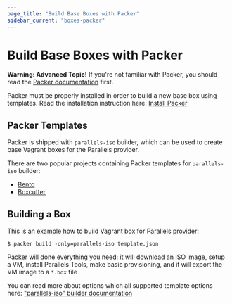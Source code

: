 ```yaml
---
page_title: "Build Base Boxes with Packer"
sidebar_current: "boxes-packer"
---
```


# Build Base Boxes with Packer

<div class="alert alert-warn">
  <p>
    <strong>Warning: Advanced Topic!</strong> If you're not familiar with
    Packer, you should read the <a href="https://www.packer.io/docs">
    Packer documentation</a> first.
  </p>
</div>

Packer must be properly installed in order to build a new base box using templates.
Read the installation instruction here: [Install Packer](https://www.packer.io/docs/installation.html)

## Packer Templates
Packer is shipped with `parallels-iso` builder, which can be used to create
base Vagrant boxes for the Parallels provider.

There are two popular projects containing Packer templates for `parallels-iso` builder:

- [Bento](https://github.com/chef/bento)
- [Boxcutter](https://github.com/boxcutter/)

## Building a Box

This is an example how to build Vagrant box for Parallels provider:

```
$ packer build -only=parallels-iso template.json
```

Packer will done everything you need: it will download an ISO image, setup a VM,
install Parallels Tools, make basic provisioning, and it will export the VM image
to a `*.box` file

You can read more about options which all supported template options here:
["parallels-iso" builder documentation](https://www.packer.io/docs/builders/parallels-iso.html)
